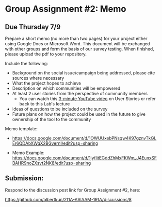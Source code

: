 # Group Assignment #2: Memo 
## Due Thursday 7/9

Prepare a short memo (no more than two pages) for your project either using Google Docs or Microsoft Word. This document will be exchanged with other groups and form the basis of our survey testing. When finished, please upload the pdf to your repository.

Include the following:
- Background on the social issue/campaign being addressed, please cite sources where necessary
- What the project hopes to achieve
- Description on which communities will be empowered
- At least 2 user stories from the perspective of community members
  - You can watch this [3-minute YouTube video](https://www.youtube.com/watch?v=tKSUokG3Y0w) on User Stories or refer back to this Lab's lecture
- Ideas of questions to be included on the survey
- Future plans on how the project could be used in the future to give ownership of the tool to the community

Memo template:
- https://docs.google.com/document/d/1OWUUxebPNsqw4K97gznvTkGLEr6QDAbXWqX2BGvernI/edit?usp=sharing

- Memo Example:
https://docs.google.com/document/d/1jyfIitEGddZhMxFKWm_J4EunxSFBAHR9noZXsvt2NK8/edit?usp=sharing

## Submission:
Respond to the discussion post link for Group Assignment #2, here:

https://github.com/albertkun/211A-ASIAAM-191A/discussions/8
